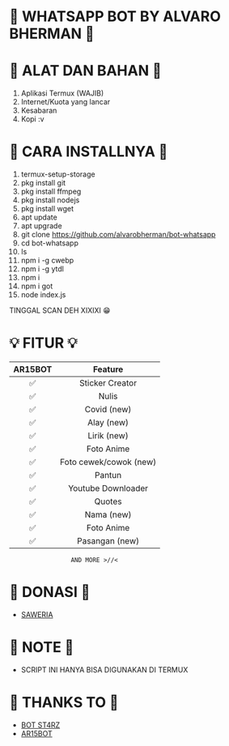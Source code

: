 # 🤖 WHATSAPP BOT BY ALVARO BHERMAN 🤖

# 🔧 ALAT DAN BAHAN 🔨

1. Aplikasi Termux (WAJIB)
2. Internet/Kuota yang lancar
3. Kesabaran
4. Kopi :v

# 🧰 CARA INSTALLNYA 🧰

1. termux-setup-storage
2. pkg install git
3. pkg install ffmpeg
4. pkg install nodejs
5. pkg install wget
6. apt update
7. apt upgrade
8. git clone https://github.com/alvarobherman/bot-whatsapp
9. cd bot-whatsapp
10. ls
11. npm i -g cwebp
12. npm i -g ytdl
13. npm i
14. npm i got
15. node index.js

TINGGAL SCAN DEH XIXIXI 😁

# 💡 FITUR 💡

| AR15BOT      |                   Feature        |
| :-----------: | :------------------------------: |
|       ✅       | Sticker Creator                  |
|       ✅       | Nulis                            |
|       ✅       | Covid (new)                      |
|       ✅       | Alay (new)                       |
|       ✅       | Lirik (new)                      |
|       ✅       | Foto Anime                       |
|       ✅       | Foto cewek/cowok (new)           |
|       ✅       | Pantun                           |
|       ✅       | Youtube Downloader               |
|       ✅       | Quotes                           |
|       ✅       | Nama (new)                       |
|       ✅       | Foto Anime                       |
|       ✅       | Pasangan (new)                   |
                     AND MORE >//<

# 💸 DONASI 💸
* [SAWERIA](https://saweria.co/alvarobherman)

# 📃 NOTE 📃
* SCRIPT INI HANYA BISA DIGUNAKAN DI TERMUX

# 🙏 THANKS TO 🙏
* [BOT ST4RZ](https://github.com/Bintang73/botst4rz)
* [AR15BOT](https://github.com/A187ID/AR15BOT)
